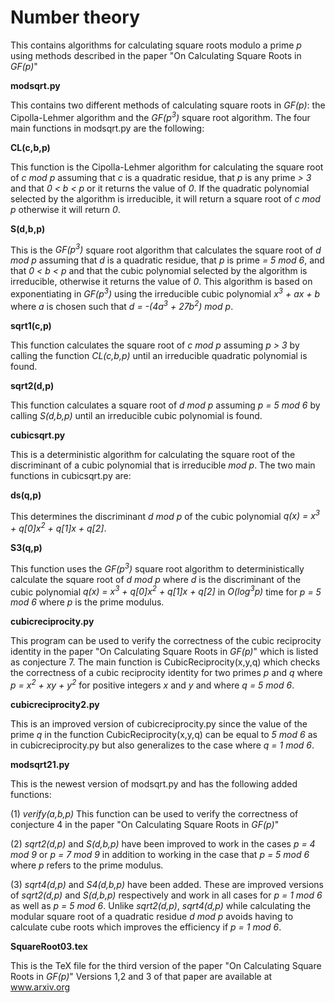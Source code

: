 Number theory
=============


This contains algorithms for calculating square roots modulo a prime *p* using methods described in the paper
"On Calculating Square Roots in *GF(p)*" 


**modsqrt.py**

This contains two different methods of calculating square roots in *GF(p)*: the Cipolla-Lehmer algorithm and the *GF(p<sup>3</sup>)* square root algorithm.  The four main functions in modsqrt.py are the following:

**CL(c,b,p)** 

This function is the Cipolla-Lehmer algorithm for calculating the square root of *c mod p* assuming that *c* is a quadratic residue, that *p* is any prime *> 3* and that *0 < b < p* or it returns the value of *0*.  If the quadratic polynomial selected by the algorithm is irreducible, it will return a square root of *c mod p* otherwise it will return *0*.

        
**S(d,b,p)**

This is the *GF(p<sup>3</sup>)* square root algorithm that calculates the square root of *d mod p* assuming that *d* is a quadratic residue, that *p* is prime *= 5 mod 6*, and that *0 < b < p* and that the cubic polynomial selected by the algorithm is irreducible, otherwise it returns the value of *0*.  This algorithm is based on exponentiating in *GF(p<sup>3</sup>)* using the irreducible cubic polynomial *x<sup>3</sup> + ax + b* where *a* is chosen such that *d = -(4a<sup>3</sup> + 27b<sup>2</sup>) mod p*.
        
**sqrt1(c,p)**
  
This function calculates the square root of *c mod p* assuming *p > 3* by calling the function *CL(c,b,p)* until an irreducible quadratic polynomial is found.
        
**sqrt2(d,p)**
  
This function calculates a square root of *d mod p* assuming *p = 5 mod 6* by calling *S(d,b,p)* until an irreducible cubic polynomial is found.


**cubicsqrt.py**

This is a deterministic algorithm for calculating the square root of the discriminant of a cubic polynomial that is irreducible *mod p*.  The two main functions in cubicsqrt.py are:

**ds(q,p)**

This determines the discriminant *d mod p* of the cubic polynomial *q(x) = x<sup>3</sup> + q[0]x<sup>2</sup> + q[1]x + q[2]*.

**S3(q,p)**

This function uses the *GF(p<sup>3</sup>)* square root algorithm to deterministically calculate the square root of *d mod p* where *d* is the discriminant of the cubic polynomial *q(x) = x<sup>3</sup> + q[0]x<sup>2</sup> + q[1]x + q[2]* in *O(log<sup>3</sup>p)* time for *p = 5 mod 6* where *p* is the prime modulus.

**cubicreciprocity.py**

This program can be used to verify the correctness of the cubic reciprocity identity in the paper "On Calculating Square Roots in *GF(p)*" which is listed as conjecture 7.  The main function is CubicReciprocity(x,y,q) which checks the correctness of a cubic reciprocity identity for two primes *p* and *q* where *p = x<sup>2</sup> + xy + y<sup>2</sup>* for positive integers *x* and *y* and where *q = 5 mod 6*.

**cubicreciprocity2.py**

This is an improved version of cubicreciprocity.py since the value of the prime *q* in the function CubicReciprocity(x,y,q) can be equal to *5 mod 6* as in cubicreciprocity.py but also generalizes to the case where *q = 1 mod 6*.

**modsqrt21.py**

This is the newest version of modsqrt.py and has the following added functions:

(1) *verify(a,b,p)* This function can be used to verify the correctness of conjecture 4 in the paper "On Calculating Square Roots in *GF(p)*"

(2) *sqrt2(d,p)* and *S(d,b,p)* have been improved to work in the cases *p = 4 mod 9* or *p = 7 mod 9* in addition to working in the case that *p = 5 mod 6* where *p* refers to the prime modulus.

(3) *sqrt4(d,p)* and *S4(d,b,p)* have been added.  These are improved versions of *sqrt2(d,p)* and *S(d,b,p)* respectively and work in all cases for *p = 1 mod 6* as well as *p = 5 mod 6*.  Unlike *sqrt2(d,p)*, *sqrt4(d,p)* while calculating the modular square root of a quadratic residue *d mod p* avoids having to calculate cube roots which improves the efficiency if *p = 1 mod 6*.

**SquareRoot03.tex**

This is the TeX file for the third version of the paper "On Calculating Square Roots in *GF(p)*"  Versions 1,2 and 3 of that paper are available at www.arxiv.org
